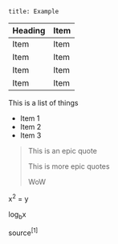 ~~~
title: Example
~~~

| Heading | Item |
|---------|------|
| Item    | Item |
| Item    | Item |
| Item    | Item |
| Item    | Item |

This is a list of things
- Item 1
- Item 2
- Item 3


> This is an epic quote
>
> This is more epic quotes
>
> WoW

x<sup>2</sup> = y

log<sub>b</sub>x

source<sup>[1]</sup>